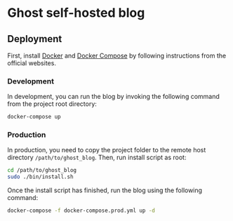 # Ghost self-hosted blog

## Deployment

First, install [Docker](https://docs.docker.com/install/linux/docker-ce/ubuntu/) and [Docker Compose](https://docs.docker.com/compose/install/) by following instructions from the official websites.

### Development

In development, you can run the blog by invoking the following command from the project root directory:
```bash
docker-compose up
```

### Production

In production, you need to copy the project folder to the remote host directory `/path/to/ghost_blog`. Then, run install script as root:
```bash
cd /path/to/ghost_blog
sudo ./bin/install.sh
```

Once the install script has finished, run the blog using the following command:
```bash
docker-compose -f docker-compose.prod.yml up -d
```

